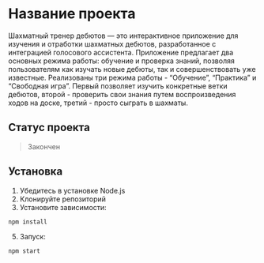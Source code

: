 # Название проекта 

Шахматный тренер дебютов — это интерактивное приложение для изучения и отработки шахматных дебютов, разработанное с интеграцией голосового ассистента. Приложение предлагает два основных режима работы: обучение и проверка знаний, позволяя пользователям как изучать новые дебюты, так и совершенствовать уже известные.
Реализованы три режима работы - “Обучение”, “Практика” и “Свободная игра”. Первый позволяет изучить конкретные ветки дебютов, второй - проверить свои знания путем воспроизведения ходов на доске, третий - просто сыграть в шахматы.

## Статус проекта
> Закончен

## Установка
1) Убедитесь в установке Node.js
2) Клонируйте репозиторий
3) Установите зависимости:
```console
npm install
```
5) Запуск:
```console
npm start
```
